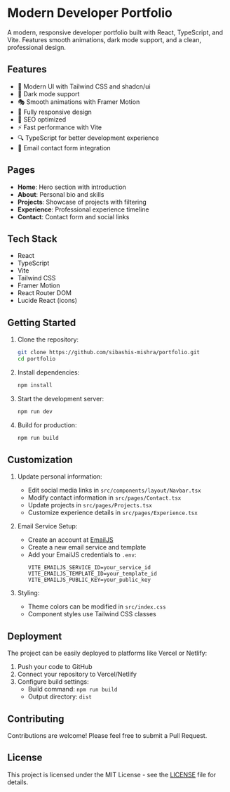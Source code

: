 # Modern Developer Portfolio

A modern, responsive developer portfolio built with React, TypeScript, and Vite. Features smooth animations, dark mode support, and a clean, professional design.

## Features

- 🎨 Modern UI with Tailwind CSS and shadcn/ui
- 🌙 Dark mode support
- 🎭 Smooth animations with Framer Motion
- 📱 Fully responsive design
- 🎯 SEO optimized
- ⚡ Fast performance with Vite
- 🔍 TypeScript for better development experience
- 📧 Email contact form integration

## Pages

- **Home**: Hero section with introduction
- **About**: Personal bio and skills
- **Projects**: Showcase of projects with filtering
- **Experience**: Professional experience timeline
- **Contact**: Contact form and social links

## Tech Stack

- React
- TypeScript
- Vite
- Tailwind CSS
- Framer Motion
- React Router DOM
- Lucide React (icons)

## Getting Started

1. Clone the repository:
   ```bash
   git clone https://github.com/sibashis-mishra/portfolio.git
   cd portfolio
   ```

2. Install dependencies:
   ```bash
   npm install
   ```

3. Start the development server:
   ```bash
   npm run dev
   ```

4. Build for production:
   ```bash
   npm run build
   ```

## Customization

1. Update personal information:
   - Edit social media links in `src/components/layout/Navbar.tsx`
   - Modify contact information in `src/pages/Contact.tsx`
   - Update projects in `src/pages/Projects.tsx`
   - Customize experience details in `src/pages/Experience.tsx`

2. Email Service Setup:
   - Create an account at [EmailJS](https://www.emailjs.com/)
   - Create a new email service and template
   - Add your EmailJS credentials to `.env`:
     ```
     VITE_EMAILJS_SERVICE_ID=your_service_id
     VITE_EMAILJS_TEMPLATE_ID=your_template_id
     VITE_EMAILJS_PUBLIC_KEY=your_public_key
     ```

3. Styling:
   - Theme colors can be modified in `src/index.css`
   - Component styles use Tailwind CSS classes

## Deployment

The project can be easily deployed to platforms like Vercel or Netlify:

1. Push your code to GitHub
2. Connect your repository to Vercel/Netlify
3. Configure build settings:
   - Build command: `npm run build`
   - Output directory: `dist`

## Contributing

Contributions are welcome! Please feel free to submit a Pull Request.

## License

This project is licensed under the MIT License - see the [LICENSE](LICENSE) file for details.

